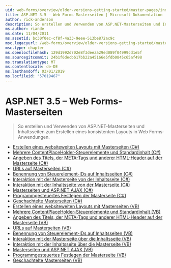 ```yaml
---
uid: web-forms/overview/older-versions-getting-started/master-pages/index
title: ASP.NET 3.5 – Web Forms-Masterseiten | Microsoft-Dokumentation
author: rick-anderson
description: So erstellen und Verwenden von ASP.NET-Masterseiten und Inhaltsseiten zum Erstellen eines konsistenten Layouts in Web Forms-Anwendungen.
ms.author: riande
ms.date: 11/04/2011
ms.assetid: bc30f0ec-cf8f-4a33-9eee-513be872ac9c
msc.legacyurl: /web-forms/overview/older-versions-getting-started/master-pages
msc.type: chapter
ms.openlocfilehash: 129d1992d702e8f3deeaa29ed089f04999cd1e5f
ms.sourcegitcommit: 24b1f6decbb17bb22a45166e5fdb0845c65af498
ms.translationtype: MT
ms.contentlocale: de-DE
ms.lasthandoff: 03/01/2019
ms.locfileid: "57019467"
---
```

<a name="aspnet-35---web-forms-master-pages"></a>ASP.NET 3.5 – Web Forms-Masterseiten
====================
> So erstellen und Verwenden von ASP.NET-Masterseiten und Inhaltsseiten zum Erstellen eines konsistenten Layouts in Web Forms-Anwendungen.


- [Erstellen eines websiteweiten Layouts mit Masterseiten (C#)](creating-a-site-wide-layout-using-master-pages-cs.md)
- [Mehrere ContentPlaceHolder-Steuerelemente und Standardinhalt (C#)](multiple-contentplaceholders-and-default-content-cs.md)
- [Angeben des Titels, der META-Tags und anderer HTML-Header auf der Masterseite (C#)](specifying-the-title-meta-tags-and-other-html-headers-in-the-master-page-cs.md)
- [URLs auf Masterseiten (C#)](urls-in-master-pages-cs.md)
- [Benennung von Steuerelement-IDs auf Inhaltsseiten (C#)](control-id-naming-in-content-pages-cs.md)
- [Interaktion mit der Masterseite von der Inhaltsseite (C#)](interacting-with-the-master-page-from-the-content-page-cs.md)
- [Interaktion mit der Inhaltsseite von der Masterseite (C#)](interacting-with-the-content-page-from-the-master-page-cs.md)
- [Masterseiten und ASP.NET AJAX (C#)](master-pages-and-asp-net-ajax-cs.md)
- [Programmgesteuertes Festlegen der Masterseite (C#)](specifying-the-master-page-programmatically-cs.md)
- [Geschachtelte Masterseiten (C#)](nested-master-pages-cs.md)
- [Erstellen eines websiteweiten Layouts mit Masterseiten (VB)](creating-a-site-wide-layout-using-master-pages-vb.md)
- [Mehrere ContentPlaceHolder-Steuerelemente und Standardinhalt (VB)](multiple-contentplaceholders-and-default-content-vb.md)
- [Angeben des Titels, der META-Tags und anderer HTML-Header auf der Masterseite (VB)](specifying-the-title-meta-tags-and-other-html-headers-in-the-master-page-vb.md)
- [URLs auf Masterseiten (VB)](urls-in-master-pages-vb.md)
- [Benennung von Steuerelement-IDs auf Inhaltsseiten (VB)](control-id-naming-in-content-pages-vb.md)
- [Interaktion mit der Masterseite über die Inhaltsseite (VB)](interacting-with-the-master-page-from-the-content-page-vb.md)
- [Interaktion mit der Inhaltsseite über die Masterseite (VB)](interacting-with-the-content-page-from-the-master-page-vb.md)
- [Masterseiten und ASP.NET AJAX (VB)](master-pages-and-asp-net-ajax-vb.md)
- [Programmgesteuertes Festlegen der Masterseite (VB)](specifying-the-master-page-programmatically-vb.md)
- [Geschachtelte Masterseiten (VB)](nested-master-pages-vb.md)

